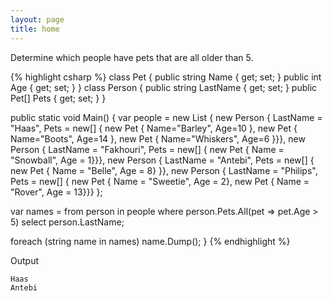```yaml
---
layout: page
title: home
---
```


Determine which people have pets that are all older than 5.

{% highlight csharp %}
class Pet {
  public string Name { get; set; }
  public int Age { get; set; }
}
class Person {
  public string LastName { get; set; }
  public Pet[] Pets { get; set; }
}

public static void Main() {
  var people = new List<Person> {
    new Person {
      LastName = "Haas",
      Pets = new[] {
        new Pet { Name="Barley", Age=10 },
        new Pet { Name="Boots", Age=14 },
        new Pet { Name="Whiskers", Age=6 }}},
    new Person {
      LastName = "Fakhouri",
      Pets = new[] {
        new Pet { Name = "Snowball", Age = 1}}},
    new Person {
      LastName = "Antebi",
      Pets = new[] {
        new Pet { Name = "Belle", Age = 8} }},
    new Person {
      LastName = "Philips",
      Pets = new[] {
        new Pet { Name = "Sweetie", Age = 2},
        new Pet { Name = "Rover", Age = 13}}}
    };

  var names =
    from person in people
    where person.Pets.All(pet => pet.Age > 5)
    select person.LastName;

  foreach (string name in names)
    name.Dump();
}
{% endhighlight %}

Output

```
Haas
Antebi
```
